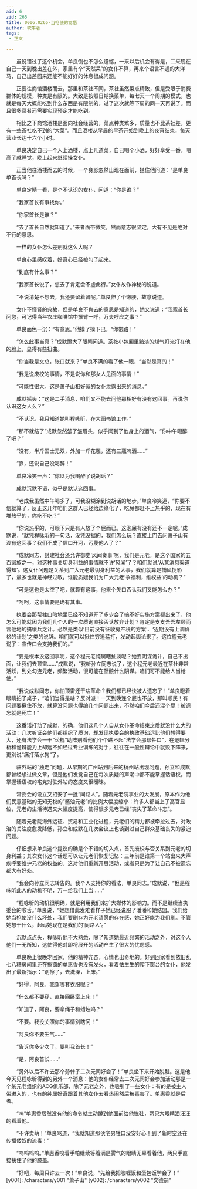 ```yaml
---
aid: 6
zid: 265
title: 0006.0265-当枪使的觉悟
author: 吹牛者
tags: 
 - 正文

---
```




　　虽说错过了这个机会，单良倒也不怎么遗憾，一来以后机会有得是，二来现在自己一天到晚出差在外，家里有个“天然呆”的女仆不算，再来个语言不通的大洋马，自己出差回来还能不能好好的休息很成问题。

　　正要往商馆酒楼而去，那里和茶社不同，茶社虽然菜点精致，但是受限于消费群体的规模，种类是有限的。大致是按照日期换菜单，每七天一个周期的模式，也就是每天大概能吃到什么东西是有限制的，过了这次就等下周的同一天再说了。而且很多菜肴还需要实现预定才能吃到。

　　相比之下商馆酒楼是面向社会经营的，菜点种类繁多，质量也不比茶社差，更有一些茶社吃不到的“大菜”。而且酒楼从早晨的早茶开始到晚上的夜宵结束，每天营业长达十六个小时。

　　单良决定自己一个人上酒楼，点上几道菜，自己喝个小酒，好好享受一番，喝高了就睡觉，晚上起来继续操女仆。

　　正当他往酒楼而去的时候，一个身影忽然出现在面前，拦住他问道：“是单良单首长吗？”

　　单良定睛一看，是个不认识的女仆，问道：“你是谁？”

　　“我家首长有事找你。”

　　“你家首长是谁？”

　　“去了首长自然就知道了。”来者面带微笑，然而意志很坚定，大有不见是绝对不行的意思。

　　一样的女仆怎么差别就这么大呢？

　　单良心里感叹着，好奇心已经被勾了起来。

　　“到底有什么事？”

　　“我家首长说了，您去了肯定会不虚此行。”女仆故作神秘的说道。

　　“不说清楚不想去，我还要留着肾呢。”单良伸了个懒腰，故意说道。

　　女仆不懂肾的典故，但是单良不肯去的意思是知道的，她又说道：“我家首长问您，可记得当年农庄咖啡馆中振臂一呼，万夫呼应之事？”

　　单良面色一沉：“有意思。”他摸了摸下巴，“你带路！”

　　“怎么此事当真？”成默瞪大了眼睛问道。茶社小包厢里黯淡的煤气灯光打在他的脸上，显得有些扭曲。

　　“你当我是文总，张口就来？”单良不满的看了他一眼，“当然是真的！”

　　“我是说废校的事情，不是说你和那女人见面的事情！”

　　“可能性很大。这是萧子山相好家的女仆泄露出来的消息。”

　　成默摇头：“这是二手消息，咱们又不能去问他那相好有没有这回事。再说你认识这女人么？”

　　“不认识。我只知道她叫程咏昕，在大图书馆工作。”

　　“那不就结了”成默忽然皱了皱眉头，似乎闻到了他身上的酒气，“你中午喝醉了吧？”

　　“没有，半斤国士无双，外加一斤花雕，还有三瓶啤酒……”

　　“靠，还说自己没喝醉！”

　　单良冷笑一声：“你以为我喝醉了说胡话？”

　　成默沉默不语，似乎是默认这回事。

　　“老成我虽然中午喝多了，可我没糊涂到说胡话的地步。”单良冷笑道，“你要不信就算了，反正这几年咱们这群人已经给边缘化了，吃屎都赶不上热乎的，现在有堆热乎的，你吃不吃？”

　　“你说热乎的，可眼下只是有人放了个屁而已。这泡屎有没有还不一定呢。”成默说，“就凭程咏昕的一句话，没凭没据的，我们怎么玩？直接上门去问萧子山有没有这回事？我们不成了信口开河，污蔑他人了？”

　　“成默同志，封建社会还允许御史‘风闻奏事’呢，我们是元老，是这个国家的五百家族之一，对这种事关切身利益的事情就不许‘风闻’了？咱们就说‘从某消息渠道得知’。这女仆问题是关系到广大元老最切身利益的大事，我们就算是捕风捉影了，最多也就是神经过敏，谁能质疑我们为广大元老‘争福利，维权益’的动机？”

　　“可是这也是太空了吧，就算有这事，他来个矢口否认我们又能怎么办？”

　　“呵呵，这事情要是确有其事。

　　执委会那帮牲口暗地里已经不知道开了多少会了搞不好实施方案都出来了，他怎么可能就因为我们几个人的一次质询直接否认放弃计划？肯定是支支吾吾左顾而言他地的搞缓兵之计。必然是类似‘目前没有征收房产税的方案’、‘近期没有上调价格的计划’之类的说辞。咱们就可以揪住穷追猛打，发动起舆论来了。这位程元老说了：宣传口会支持我们的。”

　　“要是根本没这回事呢，这个程元老纯属瞎扯淡呢？她耍阴谋诡计，自己不出面，让我们去顶雷……”成默说，“我听孙立同志说了，这个程元老最近在茶社非常活跃，到处勾连元老，频繁活动，很可能在酝酿什么阴谋。咱们可不能给人当枪使。”

　　“我说成默同志，你怕顶雷还干啥革命？我们都已经快被人遗忘了！”单良瞪着眼睛拍了桌子，“咱们当得是啥？反对派！一天到晚连个屁也不放，那叫顺民！有问题要揪住不放，就算没问题也得编几个问题出来，不然咱们今后还混个屁！被遗忘就是死亡！”

　　这番话打动了成默，的确，他们这几个人自从女仆革命结束之后就没什么大的活动：几次听证会他们都组织了质询，却发现执委会的执政基础远比他们想得要大，还有法学会一干“讼棍”助阵别看他们个个瞧不起“法学会那帮牲口”，在逻辑分析和诡辩能力上却远不如经过专业训练的对手，往往在一般性辩论中就败下阵来，更别说“痛打落水狗”了。

　　驻外站的“独走”问题，从早期的广州站到后来的杭州站出现问题，孙立和成默都曾经想过做文章，但是他们发觉自己在每次质疑的声潮中都不能掌握话语权。而掌握话语权的宅党对驻外站的态度又很暧昧。

　　常委会的设立又招安了一批“同路人”。随着元老院事业的大发展，原本作为他们民意基础的无知无权的“酱油元老”的比例大幅度缩小：许多人都当上了高官显位，元老的生活待遇又大幅度提高，使得很多元老已经“丧失了革命斗志”。

　　随着元老院海外远征、贸易和工业化进程，元老们的精力都被牵扯过去，对政治的关注度愈发降低，孙立和成默在几次会议上也谈到过自己群众基础丧失的紧迫问题。

　　仔细想来单良这个提议的确是个不错的切入点，首先废校与否关系到元老的切身利益；其次女仆这个话题可以让元老们恢复记忆：三年前是谁第一个站出来大声疾呼要维护元老的权益的。这对他们重新开展活动，或者只是为了让自己不被遗忘都大有好处。

　　“我会向孙立同志转告的。我个人支持你的看法，单良同志。”成默说，“但是程咏昕此人的动机不明，万一给我们上当……”

　　“程咏昕的动机很明确，就是利用我们来扩大媒体的影响力。而不是继续当执委会的喉舌。”单良说，“她想借此发难看样子她已经说服了潘潘和她结盟。我们给她当枪使没什么坏处，我们要刷存为元老请愿的存在感，她正好能为我们刷。不管她想干什么，起码她现在是我们的‘同路人’。”

　　沉默点点头，程咏昕他不大熟悉，除了知道她最近频繁的活动之外，对这个人他们一无所知，这使得他对即将展开的活动产生了很大的忧虑感。

　　单良晚上很晚才回家，他的精神亢奋，心情也出奇地的。好到回家看到依旧乱七八糟房间里还在擦窗的单惠香也没有发火，看着怯生生的爬下窗台的女仆，他发出了最新指示：“别擦了，去洗澡，上床。”

　　“好得，阿良。我穿哪套衣服呢？”

　　“什么都不要穿，直接回卧室上床！”

　　“知道了，阿良，要拿绳子和蜡烛吗？”

　　“不要。我没关照你的事情别瞎问！”

　　“阿良你不要生气……”

　　“告诉你多少次了，要叫我首长！”

　　“是，阿良首长……”

　　“另外以后不许去那个劳什子二次元同好会了！”单良坐下来开始脱鞋。这是他今天见程咏昕得到的另外一个消息：他的女仆经常去二次元同好会参加活动那是一个某元老组织的ACG俱乐部，除了元老之外，也吸引了一些女仆：有的是被主人带进入的，也有的纯属好奇跟着其他女仆去看热闹然后被毒害了。单惠香就是后者。

　　“呜”单惠香居然没有他的命令就主动蹲到他面前给他脱鞋，两只大眼睛泪汪汪的看着他。

　　“不许卖萌！”单良骂道，“我就知道那伙宅男牲口没安好心！到了新时空还在传播倭奴的流毒！”

　　“呜呜呜呜。”单惠香咬着手帕继续等着满是雾气的眼睛无辜看着他，两只手直接扶住了他的膝盖。

　　“好吧，每周只许去一次！”单良说，“先给我把咖喱饭和蛋包饭学会了！”
[y001]: /characters/y001 "萧子山"
[y002]: /characters/y002 "文德嗣"


